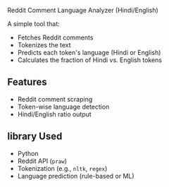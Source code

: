  Reddit Comment Language Analyzer (Hindi/English)

A simple tool that:

- Fetches Reddit comments
- Tokenizes the text
- Predicts each token's language (Hindi or English)
- Calculates the fraction of Hindi vs. English tokens

## Features

- Reddit comment scraping
- Token-wise language detection
- Hindi/English ratio output

## library  Used

- Python
- Reddit API (`praw`)
- Tokenization (e.g., `nltk`, `regex`)
- Language prediction (rule-based or ML)


